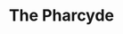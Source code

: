 ---
title: "The Pharcyde"
summary: "Alternative Hip Hop group, formed in 1989, from South Central Los Angeles, California, USA."
image: "the-pharcyde.jpg"
apple_music_artist_url: "https://music.apple.com/gb/artist/the-pharcyde/2736420"
---